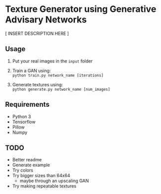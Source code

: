 # Texture Generator using Generative Advisary Networks
[ INSERT DESCRIPTION HERE ]


## Usage

1. Put your real images in the ```input``` folder

2. Train a GAN using:  
```python train.py network_name [iterations]```

3. Generate textures using:  
```python generate.py network_name [num_images]```


## Requirements
 - Python 3
 - Tensorflow
 - Pillow
 - Numpy


## TODO
 - Better readme
 - Generate example
 - Try colors
 - Try bigger sizes than 64x64
    - maybe through an upscaling GAN
 - Try making repeatable textures